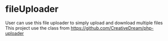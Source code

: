 # fileUploader

User can use this file uploader to simply upload and download multiple files
This project use the class from https://github.com/CreativeDream/php-uploader
